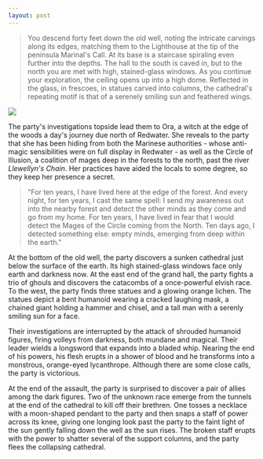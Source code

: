 ```yaml
---
layout: post
---
```

<blockquote>You descend forty feet down the old well, noting the intricate carvings along its edges, matching them to the Lighthouse at the tip of the peninsula Marinal's Call. At its base is a staircase spiraling even further into the depths. The hall to the south is caved in, but to the north you are met with high, stained-glass windows. As you continue your exploration, the ceiling opens up into a high dome. Reflected in the glass, in frescoes, in statues carved into columns, the cathedral's repeating motif is that of a serenely smiling sun and feathered wings.</blockquote>

<image src="/resources/images/Cathedral Ceiling.png"></image>

The party's investigations topside lead them to Ora, a witch at the edge of the woods a day's journey due north of Redwater. She reveals to the party that she has been hiding from both the Marinese authorities - whose anti-magic sensibilities were on full display in Redwater - as well as the Circle of Illusion, a coalition of mages deep in the forests to the north, past the river <em>Llewellyn's Chain</em>. Her practices have aided the locals to some degree, so they keep her presence a secret.

<blockquote>
    "For ten years, I have lived here at the edge of the forest. And every night, for ten years, I cast the same spell: I send my awareness out into the nearby forest and detect the other minds as they come and go from my home. For ten years, I have lived in fear that I would detect the Mages of the Circle coming from the North. Ten days ago, I detected something else: empty minds, emerging from deep within the earth."
</blockquote>

At the bottom of the old well, the party discovers a sunken cathedral just below the surface of the earth. Its high stained-glass windows face only earth and darkness now. At the east end of the grand hall, the party fights a trio of ghouls and discovers the catacombs of a once-powerful elvish race. To the west, the party finds three statues and a glowing orange lichen. The statues depict a bent humanoid wearing a cracked laughing mask, a chained giant holding a hammer and chisel, and a tall man with a serenly smiling sun for a face.

Their investigations are interrupted by the attack of shrouded humanoid figures, firing volleys from darkness, both mundane and magical. Their leader wields a longsword that expands into a bladed whip. Nearing the end of his powers, his flesh erupts in a shower of blood and he transforms into a monstrous, orange-eyed lycanthrope. Although there are some close calls, the party is victorious.

At the end of the assault, the party is surprised to discover a pair of allies among the dark figures. Two of the unknown race emerge from the tunnels at the end of the cathedral to kill off their brethren. One tosses a necklace with a moon-shaped pendant to the party and then snaps a staff of power across its knee, giving one longing look past the party to the faint light of the sun gently falling down the well as the sun rises. The broken staff erupts with the power to shatter several of the support columns, and the party flees the collapsing cathedral.